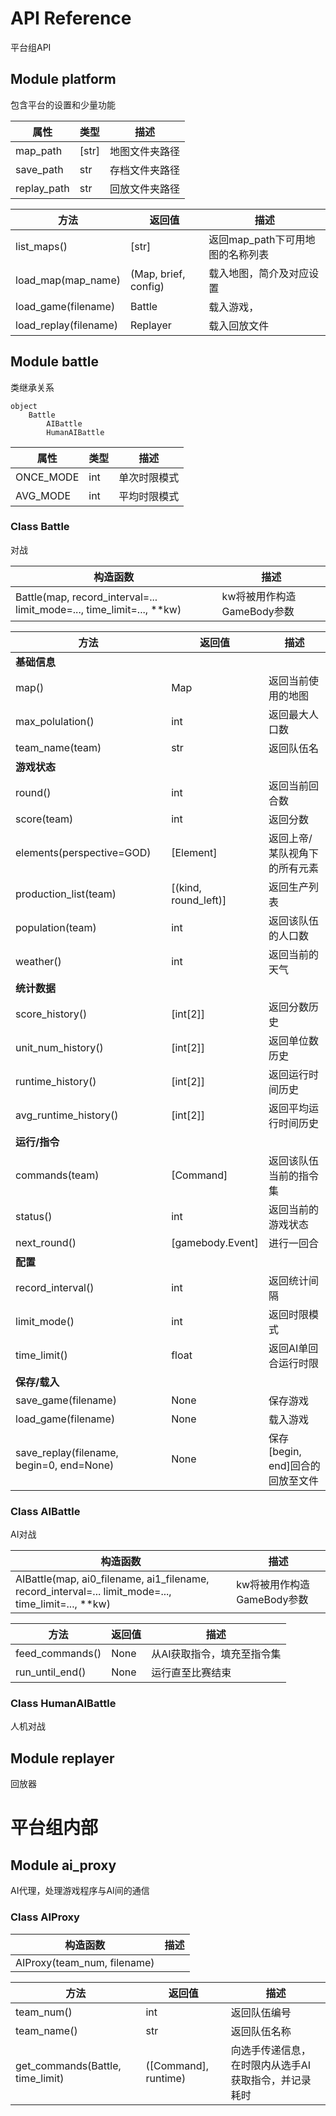 # API Reference
平台组API

## Module platform
包含平台的设置和少量功能

|     属性    |  类型 |      描述      |
|-------------|-------|----------------|
| map_path    | [str] | 地图文件夹路径 |
| save_path   | str   | 存档文件夹路径 |
| replay_path | str   | 回放文件夹路径 |

|          方法         |        返回值        |               描述               |
|-----------------------|----------------------|----------------------------------|
| list_maps()           | [str]                | 返回map_path下可用地图的名称列表 |
| load_map(map_name)    | (Map, brief, config) | 载入地图，简介及对应设置         |
| load_game(filename)   | Battle               | 载入游戏，                         |
| load_replay(filename) | Replayer             | 载入回放文件                     |

## Module battle

类继承关系

    object
        Battle
            AIBattle
            HumanAIBattle

|    属性   | 类型 |     描述     |
|-----------|------|--------------|
| ONCE_MODE | int  | 单次时限模式 |
| AVG_MODE  | int  | 平均时限模式 |

### Class Battle
对战

|                                构造函数                               |            描述            |
|-----------------------------------------------------------------------|----------------------------|
| Battle(map, record_interval=... limit_mode=..., time_limit=..., **kw) | kw将被用作构造GameBody参数 |

|                   方法                   |        返回值        |               描述               |
|------------------------------------------|----------------------|----------------------------------|
| **基础信息**                             |                      |                                  |
| map()                                    | Map                  | 返回当前使用的地图               |
| max_polulation()                         | int                  | 返回最大人口数                   |
| team_name(team)                          | str                  | 返回队伍名                       |
| **游戏状态**                             |                      |                                  |
| round()                                  | int                  | 返回当前回合数                   |
| score(team)                              | int                  | 返回分数                         |
| elements(perspective=GOD)                | [Element]            | 返回上帝/某队视角下的所有元素    |
| production_list(team)                    | [(kind, round_left)] | 返回生产列表                     |
| population(team)                         | int                  | 返回该队伍的人口数               |
| weather()                                | int                  | 返回当前的天气                   |
| **统计数据**                             |                      |                                  |
| score_history()                          | [int[2]]             | 返回分数历史                     |
| unit_num_history()                       | [int[2]]             | 返回单位数历史                   |
| runtime_history()                        | [int[2]]             | 返回运行时间历史                 |
| avg_runtime_history()                    | [int[2]]             | 返回平均运行时间历史             |
| **运行/指令**                            |                      |                                  |
| commands(team)                           | [Command]            | 返回该队伍当前的指令集           |
| status()                                 | int                  | 返回当前的游戏状态               |
| next_round()                             | [gamebody.Event]     | 进行一回合                       |
| **配置**                                 |                      |                                  |
| record_interval()                        | int                  | 返回统计间隔                     |
| limit_mode()                             | int                  | 返回时限模式                     |
| time_limit()                             | float                | 返回AI单回合运行时限             |
| **保存/载入**                            |                      |                                  |
| save_game(filename)                      | None                 | 保存游戏                         |
| load_game(filename)                      | None                 | 载入游戏                         |
| save_replay(filename, begin=0, end=None) | None                 | 保存[begin, end]回合的回放至文件 |

### Class AIBattle
AI对战

|                                               构造函数                                              |            描述            |
|-----------------------------------------------------------------------------------------------------|----------------------------|
| AIBattle(map, ai0_filename, ai1_filename, record_interval=... limit_mode=..., time_limit=..., **kw) | kw将被用作构造GameBody参数 |

|       方法      | 返回值 |            描述            |
|-----------------|--------|----------------------------|
| feed_commands() | None   | 从AI获取指令，填充至指令集 |
| run_until_end() | None   | 运行直至比赛结束           |


### Class HumanAIBattle
人机对战


## Module replayer
回放器


# 平台组内部


## Module ai_proxy
AI代理，处理游戏程序与AI间的通信

### Class AIProxy

|           构造函数          | 描述 |
|-----------------------------|------|
| AIProxy(team_num, filename) |      |

|               方法               |        返回值        |                         描述                         |
|----------------------------------|----------------------|------------------------------------------------------|
| team_num()                       | int                  | 返回队伍编号                                         |
| team_name()                      | str                  | 返回队伍名称                                         |
| get_commands(Battle, time_limit) | ([Command], runtime) | 向选手传递信息，在时限内从选手AI获取指令，并记录耗时 |





